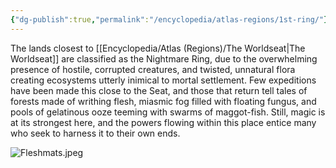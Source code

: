 ```yaml
---
{"dg-publish":true,"permalink":"/encyclopedia/atlas-regions/1st-ring/"}
---
```


The lands closest to [[Encyclopedia/Atlas (Regions)/The Worldseat\|The Worldseat]] are classified as the Nightmare Ring, due to the overwhelming presence of hostile, corrupted creatures, and twisted, unnatural flora creating ecosystems utterly inimical to mortal settlement. Few expeditions have been made this close to the Seat, and those that return tell tales of forests made of writhing flesh, miasmic fog filled with floating fungus, and pools of gelatinous ooze teeming with swarms of maggot-fish. Still, magic is at its strongest here, and the powers flowing within this place entice many who seek to harness it to their own ends.

![Fleshmats.jpeg](/img/user/Images/Fleshmats.jpeg)